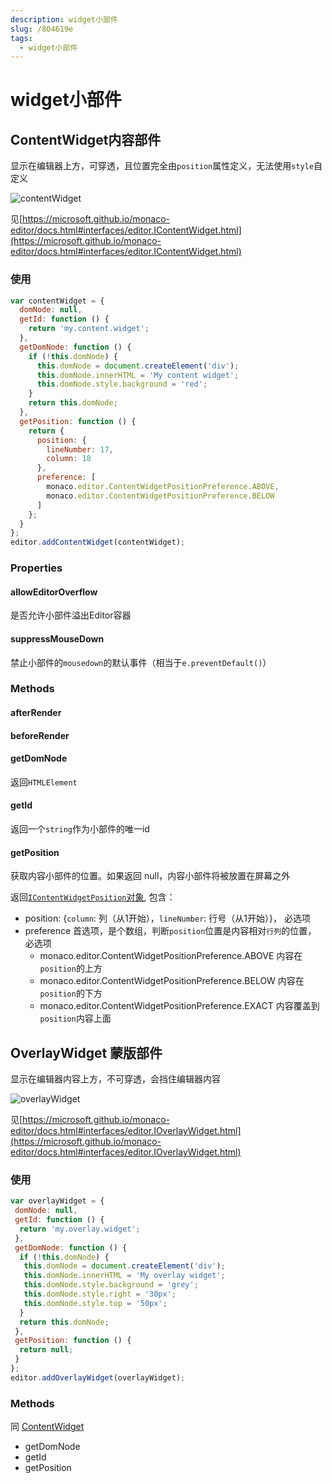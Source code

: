 ```yaml
---
description: widget小部件
slug: /804619e
tags: 
  - widget小部件
---
```


# widget小部件

## ContentWidget内容部件

显示在编辑器上方，可穿透，且位置完全由`position`属性定义，无法使用`style`自定义

![contentWidget](@site/static/third/monaco03.png)

见[https://microsoft.github.io/monaco-editor/docs.html#interfaces/editor.IContentWidget.html](https://microsoft.github.io/monaco-editor/docs.html#interfaces/editor.IContentWidget.html)

### 使用

```js
var contentWidget = {
  domNode: null,
  getId: function () {
    return 'my.content.widget';
  },
  getDomNode: function () {
    if (!this.domNode) {
      this.domNode = document.createElement('div');
      this.domNode.innerHTML = 'My content widget';
      this.domNode.style.background = 'red';
    }
    return this.domNode;
  },
  getPosition: function () {
    return {
      position: {
        lineNumber: 17,
        column: 18
      },
      preference: [
        monaco.editor.ContentWidgetPositionPreference.ABOVE,
        monaco.editor.ContentWidgetPositionPreference.BELOW
      ]
    };
  }
};
editor.addContentWidget(contentWidget);
```

### Properties

#### allowEditorOverflow

是否允许小部件溢出Editor容器

#### suppressMouseDown

禁止小部件的`mousedown`的默认事件（相当于`e.preventDefault()`）

### Methods

#### afterRender

#### beforeRender

#### getDomNode

返回`HTMLElement`

#### getId

返回一个`string`作为小部件的唯一id

#### getPosition

获取内容小部件的位置。如果返回 null，内容小部件将被放置在屏幕之外

返回[`IContentWidgetPosition`对象](https://microsoft.github.io/monaco-editor/docs.html#interfaces/editor.IContentWidgetPosition.html), 包含：

- position:  {`column`: 列（从1开始），`lineNumber`: 行号（从1开始）}， 必选项
- preference 首选项，是个数组，判断`position`位置是内容相对`行列`的位置， 必选项
  - monaco.editor.ContentWidgetPositionPreference.ABOVE  内容在`position`的上方
  - monaco.editor.ContentWidgetPositionPreference.BELOW  内容在`position`的下方
  - monaco.editor.ContentWidgetPositionPreference.EXACT  内容覆盖到`position`内容上面

## OverlayWidget 蒙版部件

显示在编辑器内容上方，不可穿透，会挡住编辑器内容

![overlayWidget](@site/static/third/monaco04.png)

见[https://microsoft.github.io/monaco-editor/docs.html#interfaces/editor.IOverlayWidget.html](https://microsoft.github.io/monaco-editor/docs.html#interfaces/editor.IOverlayWidget.html)

### 使用

```js
var overlayWidget = {
 domNode: null,
 getId: function () {
  return 'my.overlay.widget';
 },
 getDomNode: function () {
  if (!this.domNode) {
   this.domNode = document.createElement('div');
   this.domNode.innerHTML = 'My overlay widget';
   this.domNode.style.background = 'grey';
   this.domNode.style.right = '30px';
   this.domNode.style.top = '50px';
  }
  return this.domNode;
 },
 getPosition: function () {
  return null;
 }
};
editor.addOverlayWidget(overlayWidget);
```

### Methods

同 [ContentWidget](#contentwidget内容部件)

- getDomNode
- getId
- getPosition
